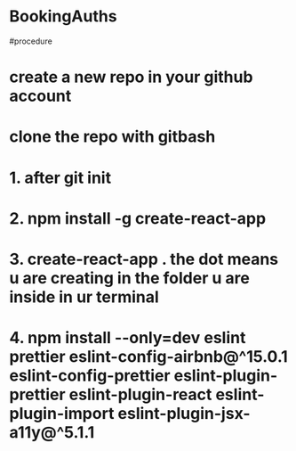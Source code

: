 # BookingAuths
#procedure
# create a new repo in your github account
# clone the repo with gitbash
# 1. after git init
# 2. npm install -g create-react-app
# 3. create-react-app .   the dot means u are creating in the folder u are inside in ur terminal
# 4. npm install --only=dev eslint prettier eslint-config-airbnb@^15.0.1 eslint-config-prettier eslint-plugin-prettier eslint-plugin-react eslint-plugin-import eslint-plugin-jsx-a11y@^5.1.1
